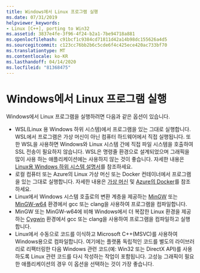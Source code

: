 ```yaml
---
title: Windows에서 Linux 프로그램 실행
ms.date: 07/31/2019
helpviewer_keywords:
- Linux [C++], porting to Win32
ms.assetid: 3837e4fe-3f96-4f24-b2a1-7be94718a881
ms.openlocfilehash: c91bcf1c9384cd71811d42a14b98dc155626a4d5
ms.sourcegitcommit: c123cc76bb2b6c5cde6f4c425ece420ac733bf70
ms.translationtype: MT
ms.contentlocale: ko-KR
ms.lasthandoff: 04/14/2020
ms.locfileid: "81368475"
---
```

# <a name="running-linux-programs-on-windows"></a>Windows에서 Linux 프로그램 실행

Windows에서 Linux 프로그램을 실행하려면 다음과 같은 옵션이 있습니다.

- WSL(Linux 용 Windows 하위 시스템)에서 프로그램을 있는 그대로 실행합니다. WSL에서 프로그램은 가상 머신이 아닌 컴퓨터 하드웨어에서 직접 실행됩니다. 또한 WSL을 사용하면 Windows와 Linux 시스템 간에 직접 파일 시스템을 호출하여 SSL 전송이 필요하지 않습니다. WSL은 명령줄 환경으로 설계되었으며 그래픽을 많이 사용 하는 애플리케이션에는 사용하지 않는 것이 좋습니다. 자세한 내용은 [Linux용 Windows 하위 시스템 설명서](/windows/wsl/about)를 참조하세요.
- 로컬 컴퓨터 또는 Azure의 Linux 가상 머신 또는 Docker 컨테이너에서 프로그램을 있는 그대로 실행합니다. 자세한 내용은 [가상 머신](https://azure.microsoft.com/services/virtual-machines/) 및 [Azure의 Docker](https://docs.microsoft.com/azure/docker/)를 참조하세요.
- Linux에서 Windows 시스템 호출로의 변환 계층을 제공하는 [MinGW](http://MinGW.org/) 또는 [MinGW-w64](https://sourceforge.net/p/mingw-w64/wiki2/Home/) 환경에서 gcc 또는 clang을 사용하여 프로그램을 컴파일합니다.
- MinGW 또는 MinGW-w64에 비해 Windows에서 더 복잡한 Linux 환경을 제공하는 [Cygwin](https://www.cygwin.com/) 환경에서 gcc 또는 clang을 사용하여 프로그램을 컴파일하고 실행합니다.
- Linux에서 수동으로 코드를 이식하고 Microsoft C++(MSVC)를 사용하여 Windows용으로 컴파일합니다. 여기에는 플랫폼 독립적인 코드를 별도의 라이브러리로 리팩터링한 다음 Windows 관련 코드(예: Win32 또는 DirectX API)를 사용하도록 Linux 관련 코드를 다시 작성하는 작업이 포함됩니다. 고성능 그래픽이 필요한 애플리케이션의 경우 이 옵션을 선택하는 것이 가장 좋습니다.
